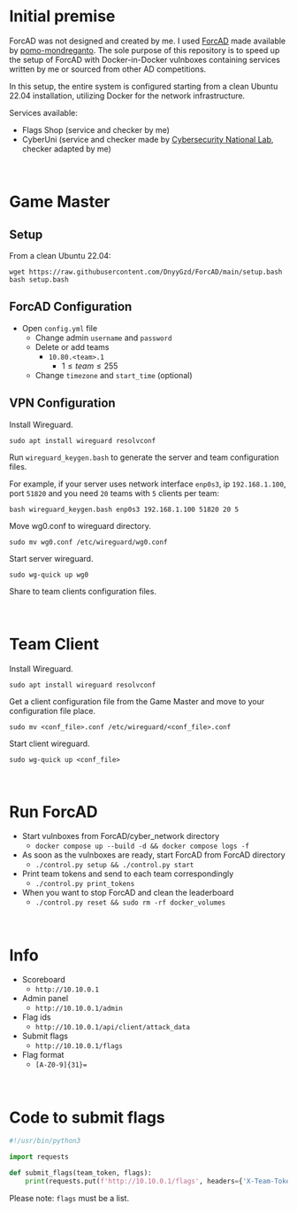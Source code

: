 # Initial premise
ForcAD was not designed and created by me. I used [ForcAD](https://github.com/pomo-mondreganto/ForcAD) made available by [pomo-mondreganto](https://github.com/pomo-mondreganto). The sole purpose of this repository is to speed up the setup of ForcAD with Docker-in-Docker vulnboxes containing services written by me or sourced from other AD competitions.

In this setup, the entire system is configured starting from a clean Ubuntu 22.04 installation, utilizing Docker for the network infrastructure.

Services available:
* Flags Shop (service and checker by me)
* CyberUni (service and checker made by [Cybersecurity National Lab](https://github.com/CybersecNatLab), checker adapted by me)

<br/>

# Game Master

## Setup
From a clean Ubuntu 22.04:
```shell
wget https://raw.githubusercontent.com/DnyyGzd/ForcAD/main/setup.bash
bash setup.bash
```

## ForcAD Configuration
* Open `config.yml` file
  * Change admin `username` and `password`
  * Delete or add teams
    * `10.80.<team>.1`
      * $1 \leq team \leq 255$
  * Change `timezone` and `start_time` (optional)

## VPN Configuration
Install Wireguard.
```shell
sudo apt install wireguard resolvconf
```

Run `wireguard_keygen.bash` to generate the server and team configuration files.

For example, if your server uses network interface `enp0s3`, ip `192.168.1.100`, port `51820` and you need `20` teams with `5` clients per team:
```shell
bash wireguard_keygen.bash enp0s3 192.168.1.100 51820 20 5
```

Move wg0.conf to wireguard directory.
```shell
sudo mv wg0.conf /etc/wireguard/wg0.conf
```

Start server wireguard.
```shell
sudo wg-quick up wg0
```

Share to team clients configuration files.

<br/>

# Team Client
Install Wireguard.
```shell
sudo apt install wireguard resolvconf
```

Get a client configuration file from the Game Master and move to your configuration file place.
```shell
sudo mv <conf_file>.conf /etc/wireguard/<conf_file>.conf
```

Start client wireguard.
```shell
sudo wg-quick up <conf_file>
```

<br/>

# Run ForcAD
* Start vulnboxes from ForcAD/cyber_network directory
  * `docker compose up --build -d && docker compose logs -f`
* As soon as the vulnboxes are ready, start ForcAD from ForcAD directory
  * `./control.py setup && ./control.py start`
* Print team tokens and send to each team correspondingly
  * `./control.py print_tokens`
* When you want to stop ForcAD and clean the leaderboard
  * `./control.py reset && sudo rm -rf docker_volumes`

<br/>

# Info
* Scoreboard
  * `http://10.10.0.1`
* Admin panel
  * `http://10.10.0.1/admin`
* Flag ids
  * `http://10.10.0.1/api/client/attack_data`
* Submit flags
  * `http://10.10.0.1/flags`
* Flag format
  * `[A-Z0-9]{31}=`

<br/>

# Code to submit flags
```python
#!/usr/bin/python3

import requests

def submit_flags(team_token, flags):
	print(requests.put(f'http://10.10.0.1/flags', headers={'X-Team-Token': team_token}, json=flags).text)
```
Please note: `flags` must be a list.
